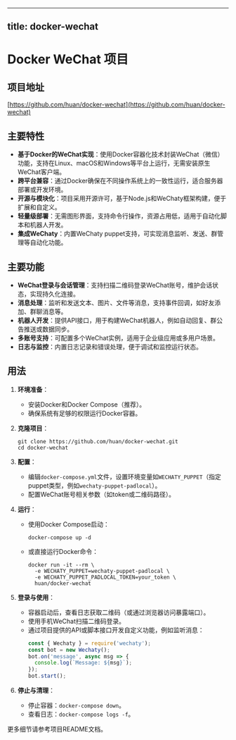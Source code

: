 
---
title: docker-wechat
---

# Docker WeChat 项目

## 项目地址
[https://github.com/huan/docker-wechat](https://github.com/huan/docker-wechat)

## 主要特性
- **基于Docker的WeChat实现**：使用Docker容器化技术封装WeChat（微信）功能，支持在Linux、macOS和Windows等平台上运行，无需安装原生WeChat客户端。
- **跨平台兼容**：通过Docker确保在不同操作系统上的一致性运行，适合服务器部署或开发环境。
- **开源与模块化**：项目采用开源许可，基于Node.js和WeChaty框架构建，便于扩展和自定义。
- **轻量级部署**：无需图形界面，支持命令行操作，资源占用低，适用于自动化脚本和机器人开发。
- **集成WeChaty**：内置WeChaty puppet支持，可实现消息监听、发送、群管理等自动化功能。

## 主要功能
- **WeChat登录与会话管理**：支持扫描二维码登录WeChat账号，维护会话状态，实现持久化连接。
- **消息处理**：监听和发送文本、图片、文件等消息，支持事件回调，如好友添加、群聊消息等。
- **机器人开发**：提供API接口，用于构建WeChat机器人，例如自动回复、群公告推送或数据同步。
- **多账号支持**：可配置多个WeChat实例，适用于企业级应用或多用户场景。
- **日志与监控**：内置日志记录和错误处理，便于调试和监控运行状态。

## 用法
1. **环境准备**：
   - 安装Docker和Docker Compose（推荐）。
   - 确保系统有足够的权限运行Docker容器。

2. **克隆项目**：
   ```
   git clone https://github.com/huan/docker-wechat.git
   cd docker-wechat
   ```

3. **配置**：
   - 编辑`docker-compose.yml`文件，设置环境变量如`WECHATY_PUPPET`（指定puppet类型，例如`wechaty-puppet-padlocal`）。
   - 配置WeChat账号相关参数（如token或二维码路径）。

4. **运行**：
   - 使用Docker Compose启动：
     ```
     docker-compose up -d
     ```
   - 或直接运行Docker命令：
     ```
     docker run -it --rm \
       -e WECHATY_PUPPET=wechaty-puppet-padlocal \
       -e WECHATY_PUPPET_PADLOCAL_TOKEN=your_token \
       huan/docker-wechat
     ```

5. **登录与使用**：
   - 容器启动后，查看日志获取二维码（或通过浏览器访问暴露端口）。
   - 使用手机WeChat扫描二维码登录。
   - 通过项目提供的API或脚本接口开发自定义功能，例如监听消息：
     ```javascript
     const { Wechaty } = require('wechaty');
     const bot = new Wechaty();
     bot.on('message', async msg => {
       console.log(`Message: ${msg}`);
     });
     bot.start();
     ```

6. **停止与清理**：
   - 停止容器：`docker-compose down`。
   - 查看日志：`docker-compose logs -f`。

更多细节请参考项目README文档。